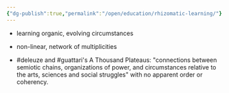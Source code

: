 ```yaml
---
{"dg-publish":true,"permalink":"/open/education/rhizomatic-learning/"}
---
```



- learning organic, evolving circumstances
- non-linear, network of multiplicities

- #deleuze and #guattari's A Thousand Plateaus: "connections between semiotic chains, organizations of power, and circumstances relative to the arts, sciences and social struggles" with no apparent order or coherency.